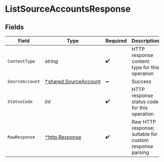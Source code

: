 # ListSourceAccountsResponse


## Fields

| Field                                                                | Type                                                                 | Required                                                             | Description                                                          |
| -------------------------------------------------------------------- | -------------------------------------------------------------------- | -------------------------------------------------------------------- | -------------------------------------------------------------------- |
| `ContentType`                                                        | *string*                                                             | :heavy_check_mark:                                                   | HTTP response content type for this operation                        |
| `SourceAccount`                                                      | [*shared.SourceAccount](../../../pkg/models/shared/sourceaccount.md) | :heavy_minus_sign:                                                   | Success                                                              |
| `StatusCode`                                                         | *int*                                                                | :heavy_check_mark:                                                   | HTTP response status code for this operation                         |
| `RawResponse`                                                        | [*http.Response](https://pkg.go.dev/net/http#Response)               | :heavy_check_mark:                                                   | Raw HTTP response; suitable for custom response parsing              |